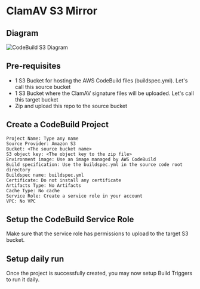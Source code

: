 # ClamAV S3 Mirror

## Diagram

![CodeBuild S3 Diagram](https://github.com/johnalvero/clamav-s3-mirror/blob/master/CodeBuild%20S3%20Mirror%20-%20Page%201.jpegg)

## Pre-requisites
- 1 S3 Bucket for hosting the AWS CodeBuild files (buildspec.yml). Let's call this source bucket
- 1 S3 Bucket where the ClamAV signature files will be uploaded. Let's call this target bucket
- Zip and upload this repo to the source bucket

## Create a CodeBuild Project
```
Project Name: Type any name
Source Provider: Amazon S3
Bucket: <The source bucket name>
S3 object key: <The object key to the zip file>
Environment image: Use an image managed by AWS CodeBuild
Build specification: Use the buildspec.yml in the source code root directory
Buildspec name: buildspec.yml
Certificate: Do not install any certificate
Artifacts Type: No Artifacts
Cache Type: No cache
Service Role: Create a service role in your account
VPC: No VPC
```

## Setup the CodeBuild Service Role
Make sure that the service role has permissions to upload to the target S3 bucket.

## Setup daily run
Once the project is successfully created, you may now setup Build Triggers to run it daily.
